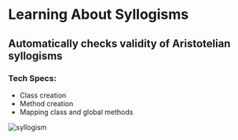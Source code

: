 # Learning About Syllogisms
## Automatically checks validity of Aristotelian syllogisms
### Tech Specs:
<ul>
  <li>Class creation</li>
  <li>Method creation</li>
  <li>Mapping class and global methods</li>
</ul>

 ![syllogism](https://user-images.githubusercontent.com/28411165/38470752-4a14ee6c-3b35-11e8-9f3f-8f946d8c1a68.jpg)
  

